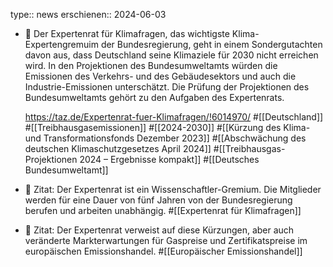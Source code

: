 type:: news
erschienen:: 2024-06-03

- 📝 Der Expertenrat für Klimafragen, das wichtigste Klima-Expertengremuim der Bundesregierung, geht in einem Sondergutachten davon aus, dass Deutschland seine Klimaziele für 2030 nicht erreichen wird. In den Projektionen des Bundesumweltamts würden die Emissionen des Verkehrs- und des Gebäudesektors und auch die Industrie-Emissionen unterschätzt. Die Prüfung der Projektionen des Bundesumweltamts gehört zu den Aufgaben des Expertenrats.
  
  https://taz.de/Expertenrat-fuer-Klimafragen/!6014970/ #[[Deutschland]] #[[Treibhausgasemissionen]] #[[2024-2030]] #[[Kürzung des Klima- und Transformationsfonds Dezember 2023]] #[[Abschwächung des deutschen Klimaschutzgesetzes April 2024]] #[[Treibhausgas-Projektionen 2024 – Ergebnisse kompakt]] #[[Deutsches Bundesumweltamt]]
- 📌 Zitat: Der Expertenrat ist ein Wissenschaftler-Gremium. Die Mitglieder werden für eine Dauer von fünf Jahren von der Bundesregierung berufen und arbeiten unabhängig.  #[[Expertenrat für Klimafragen]]
- 📌 Zitat: Der Expertenrat verweist auf diese Kürzungen, aber auch veränderte Markterwartungen für Gaspreise und Zertifikatspreise im europäischen Emissionshandel. #[[Europäischer Emissionshandel]]